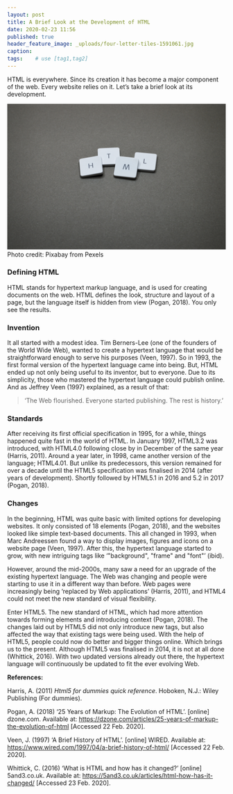 ```yaml
---
layout: post
title: A Brief Look at the Development of HTML
date: 2020-02-23 11:56
published: true
header_feature_image: _uploads/four-letter-tiles-1591061.jpg
caption:
tags:    # use [tag1,tag2]
---
```


HTML is everywhere. Since its creation it has become a major component of the web. Every website relies on it. Let’s take a brief look at its development.

[![html](/_uploads/four-letter-tiles-1591061.jpg)](/_uploads/four-letter-tiles-1591061.jpg)
Photo credit: Pixabay from Pexels

### Defining HTML

HTML stands for hypertext markup language, and is used for creating documents on the web. HTML defines the look, structure and layout of a page, but the language itself is hidden from view (Pogan, 2018). You only see the results.


### Invention

It all started with a modest idea. Tim Berners-Lee (one of the founders of the World Wide Web), wanted to create a hypertext language that would be straightforward enough to serve his purposes (Veen, 1997). So in 1993, the first formal version of the hypertext language came into being. But, HTML ended up not only being useful to its inventor, but to everyone. Due to its simplicity, those who mastered the hypertext language could publish online. And as Jeffrey Veen (1997) explained, as a result of that:
> ‘The Web flourished. Everyone started publishing. The rest is history.’


### Standards

After receiving its first official specification in 1995, for a while, things happened quite fast in the world of HTML. In January 1997, HTML3.2 was introduced, with HTML4.0 following close by in December of the same year (Harris, 2011). Around a year later, in 1998, came another version of the language; HTML4.01. But unlike its predecessors, this version remained for over a decade until the HTML5 specification was finalised in 2014 (after years of development). Shortly followed by HTML5.1 in 2016 and 5.2 in 2017 (Pogan, 2018).


### Changes

In the beginning, HTML was quite basic with limited options for developing websites. It only consisted of 18 elements (Pogan, 2018), and the websites looked like simple text-based documents. This all changed in 1993, when Marc Andreessen found a way to display images, figures and icons on a website page (Veen, 1997). After this, the hypertext language started to grow, with new intriguing tags like ‘"background", "frame" and "font"’ (ibid).

However, around the mid-2000s, many saw a need for an upgrade of the existing hypertext language. The Web was changing and people were starting to use it in a different way than before. Web pages were increasingly being ‘replaced by Web applications’ (Harris, 2011), and HTML4 could not meet the new standard of visual flexibility.

Enter HTML5. The new standard of HTML, which had more attention towards forming elements and introducing context (Pogan, 2018). The changes laid out by HTML5 did not only introduce new tags, but also affected the way that existing tags were being used. With the help of HTML5, people could now do better and bigger things online. Which brings us to the present.
Although HTML5 was finalised in 2014, it is not at all done (Whittick, 2016). With two updated versions already out there, the hypertext language will continuously be updated to fit the ever evolving Web.


**References:**

Harris, A. (2011) _Html5 for dummies quick reference_. Hoboken, N.J.: Wiley Publishing (For dummies).

Pogan, A. (2018) ‘25 Years of Markup: The Evolution of HTML’. [online] dzone.com. Available at: https://dzone.com/articles/25-years-of-markup-the-evolution-of-html [Accessed 22 Feb. 2020].

Veen, J. (1997) ‘A Brief History of HTML’. [online] WIRED. Available at: https://www.wired.com/1997/04/a-brief-history-of-html/ [Accessed 22 Feb. 2020].

Whittick, C. (2016) ‘What is HTML and how has it changed?’ [online] 5and3.co.uk. Available at: https://5and3.co.uk/articles/html-how-has-it-changed/ [Accessed 23 Feb. 2020].

